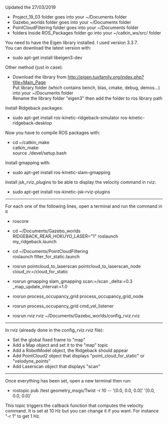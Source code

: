 Updated the 27/03/2019

- Project_19_03 folder goes into your ~/Documents folder
- Gazebo_worlds folder goes into your ~/Documents folder
- PointCloudFiltering folder goes into your ~/Documents folder
- folders inside ROS_Packages folder go into your ~/catkin_ws/src/ folder

You need to have the Eigen library installed. I used version 3.3.7.  
You can download the latest version with:
* sudo apt-get install libeigen3-dev

Other method (just in case):
* Download the library from http://eigen.tuxfamily.org/index.php?title=Main_Page  
Put library folder (which contains bench, blas, cmake, debug, demos...) into your ~/Documents folder   
Rename the library folder "eigen3" then add the folder to ros library path

Install Ridgeback packages:  
* sudo apt-get install ros-kinetic-ridgeback-simulator ros-kinetic-ridgeback-desktop

Now you have to compile ROS packages with:  
* cd ~/catkin_make  
catkin_make  
source ./devel/setup.bash

Install gmapping with:  
* sudo apt-get install ros-kinetic-slam-gmapping

Install jsk_rviz_plugins to be able to display the velocity command in rviz:
* sudo apt-get install ros-kinetic-jsk-rviz-plugins

---

For each one of the following lines, open a terminal and run the command in it

* roscore

* cd ~/Documents/Gazebo_worlds  
RIDGEBACK_REAR_HOKUYO_LASER="1" roslaunch my_ridgeback.launch

* cd ~/Documents/PointCloudFiltering  
roslaunch filter_for_static.launch

* rosrun pointcloud_to_laserscan pointcloud_to_laserscan_node cloud_in:=/cloud_for_static

* rosrun gmapping slam_gmapping scan:=/scan _delta:=0.3 _map_update_interval:=1.0

* rosrun process_occupancy_grid process_occupancy_grid_node

* rosrun process_occupancy_grid cmd_vel_listener 

* rosrun rviz rviz ~/Documents/Gazebo_worlds/config_rviz.rviz

---

In rviz (already done in the config_rviz.rviz file):  
* Set the global fixed frame to "map"
* Add a Map object and set it to the "map" topic
* Add a RobotModel object, the Ridgeback should appear
* Add PointCloud2 object that displays "point_cloud_for_static" or "velodyne_points"
* Add Laserscan object that displays "scan"

---

Once everything has been set, open a new terminal then run:

* rostopic pub /test geometry_msgs/Twist -r 10 -- '[0.0, 0.0, 0.0]' '[0.0, 0.0, 0.0]'

This topic triggers the callback function that computes the velocity command. It is set at 10 Hz but you can change it if you want. For instance "-r 1" to get 1 Hz.
